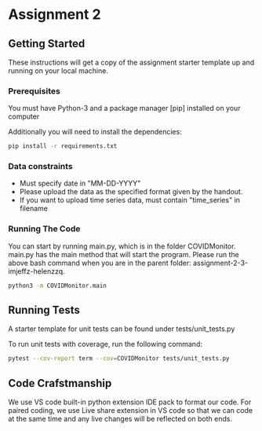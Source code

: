 # Assignment 2 

## Getting Started

These instructions will get a copy of the assignment starter template up and running on your local machine.

### Prerequisites

You must have Python-3 and a package manager [pip] installed on your computer

Additionally you will need to install the dependencies:

```bash
pip install -r requirements.txt
```

### Data constraints
- Must specify date in "MM-DD-YYYY"
- Please upload the data as the specified format given by the handout.
- If you want to upload time series data, must contain "time_series" in filename

### Running The Code

You can start by running main.py, which is in the folder COVIDMonitor. main.py has the main method that will start the program.
Please run the above bash command when you are in the parent folder: assignment-2-3-imjeffz-helenzzq.

```bash
python3 -m COVIDMonitor.main
```

## Running Tests

A starter template for unit tests can be found under tests/unit_tests.py

To run unit tests with coverage, run the following command:

```bash
pytest --cov-report term --cov=COVIDMonitor tests/unit_tests.py
```


## Code Crafstmanship
We use VS code built-in python extension IDE pack to format our code.
For paired coding, we use Live share extension in VS code so that we can code at the same time and any live changes will be reflected on both ends.

